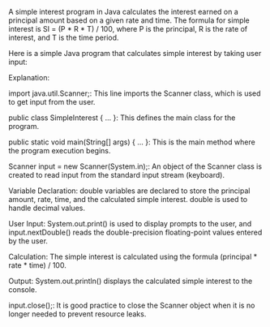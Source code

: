 A simple interest program in Java calculates the interest earned on a principal amount based on a given rate and time. The formula for simple interest is SI = (P * R * T) / 100, where P is the principal, R is the rate of interest, and T is the time period.

Here is a simple Java program that calculates simple interest by taking user input:

Explanation:

import java.util.Scanner;: This line imports the Scanner class, which is used to get input from the user.

public class SimpleInterest { ... }: This defines the main class for the program.

public static void main(String[] args) { ... }: This is the main method where the program execution begins.

Scanner input = new Scanner(System.in);: An object of the Scanner class is created to read input from the standard input stream (keyboard).

Variable Declaration: double variables are declared to store the principal amount, rate, time, and the calculated simple interest. double is used to handle decimal values.

User Input: System.out.print() is used to display prompts to the user, and input.nextDouble() reads the double-precision floating-point values entered by the user.

Calculation: The simple interest is calculated using the formula (principal * rate * time) / 100.

Output: System.out.println() displays the calculated simple interest to the console.

input.close();: It is good practice to close the Scanner object when it is no longer needed to prevent resource leaks.